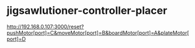 # jigsawlutioner-controller-placer

http://192.168.0.107:3000/reset?pushMotor[port]=C&moveMotor[port]=B&boardMotor[port]=A&plateMotor[port]=D